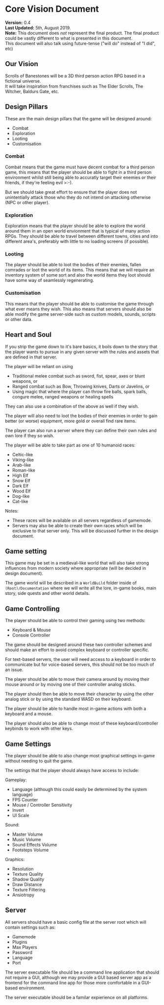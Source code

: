 # Core Vision Document
**Version:** 0.4  
**Last Updated:** 5th, August 2019.  
**Note:** This document does *not* represent the final product. The final product could be vastly different to what is presented in this document.  
This document will also talk using future-tense ("will do" instead of "I did", etc)

## Our Vision
Scrolls of Banestones will be a 3D third person action RPG based in a fictional universe.  
It will take inspiration from franchises such as The Elder Scrolls, The Witcher, Baldurs Gate, etc.

## Design Pillars
These are the main design pillars that the game will be designed around:
* Combat
* Exploration
* Looting
* Customisation

### Combat
Combat means that the game must have decent combat for a third person game, this means that the player should be able to fight in a third person environment whilst still being able to accuratly target their enemies or their friends, if they're feeling evil >:-).

But we should take great effort to ensure that the player does not unintentially attack those who they do not intend on attacking otherwise (NPC or other player).

### Exploration
Exploration means that the player should be able to explore the world around them in an open world envionment that is typical of many action RPGs. They should be able to travel between different towns, cities and into different area's, preferably with little to no loading screens (if possible).

### Looting
The player should be able to loot the bodies of their enemies, fallen comrades or loot the world of its items. This means that we will require an inventory system of some sort and also the world items they loot should have some way of seamlessly regenerating.

### Customisation
This means that the player should be able to customise the game through what ever means they wish. This also means that servers should also be able modify the game server-side such as custom models, sounds, scripts or other data.

## Heart and Soul
If you strip the game down to it's bare basics, it boils down to the story that the player wants to pursue in any given server with the rules and assets that are defined in that server.

The player will be reliant on using
* Traditional melee combat such as sword, fist, spear, axes or blunt weapons, or
* Ranged combat such as Bow, Throwing knives, Darts or Javelins, or
* Using magic that where the player can throw fire balls, spark balls, congure melee, ranged weapons or healing spells

They can also use a combination of the above as well if they wish.

The player will also need to loot the bodies of their enemies in order to gain better (or worse) equipment, more gold or overall find rare items.

The player can also run a server where they can define their own rules and own lore if they so wish.

The player will be able to take part as one of 10 humanoid races:
* Celtic-like
* Viking-like
* Arab-like
* Roman-like
* High Elf
* Snow Elf
* Dark Elf
* Wood Elf
* Dog-like
* Cat-like

Notes:
* These races will be available on all servers regardless of gamemode.  
* Servers may also be able to create their own races which will be exclusive to that server only. This will be discussed further in the design document.

## Game setting
This game may be set in a medieval-like world that will also take strong influences from modern society where appropriate (will be decided in design document).

The game world will be described in a `WorldBuild` folder inside of `(Root)/Documentation` where we will write all the lore, in-game books, main story, side quests and other world details.

## Game Controlling
The player should be able to control their gaming using two methods:
* Keyboard & Mouse
* Console Controller

The game should be designed around these two controller schemes and should make an effort to avoid complex keyboard or controller specific.

For text-based servers, the user will need access to a keyboard in order to communicate but for voice-based servers, this should not be too much of an issue.

The player should be able to move their camera around by moving their mouse around or by moving one of their controller analog sticks.

The player should then be able to move their character by using the other analog stick or by using the standard WASD on their keyboard.

The player should be able to handle most in-game actions with both a keyboard and a mouse.

The player should also be able to change most of these keyboard/controller keybinds to work with other keys.

## Game Settings
The player should be able to also change most graphical settings in-game without needing to quit the game.

The settings that the player should always have access to include:

Gameplay:
* Language (although this could easily be determined by the system language)
* FPS Counter
* Mouse / Controller Sensitivity
* Invert 
* UI Scale

Sound:
* Master Volume
* Music Volume
* Sound Effects Volume
* Footsteps Volume

Graphics:
* Resolution
* Texture Quality
* Shadow Quality
* Draw Distance
* Texture Filtering
* Ansiotropy

## Server
All servers should have a basic config file at the server root which will contain settings such as:
* Gamemode
* Plugins
* Max Players
* Password
* Language
* Port

The server executable file should be a command line application that should not require a GUI, although we may provide a GUI based server app as a frontend for the command line app for those more comfortable in a GUI-based environment.

The server executable should be a familar expierience on all platforms.